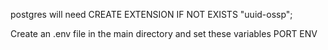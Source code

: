 postgres will need CREATE EXTENSION IF NOT EXISTS "uuid-ossp";


Create an .env file in the main directory and set these variables
PORT
ENV
